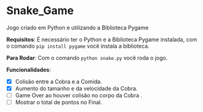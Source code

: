 # Snake_Game
Jogo criado em Python e utilizando a Biblioteca Pygame

**Requisitos**: É necessário ter o Python e a Biblioteca Pygame instalada, com o comando ``` pip install pygame ``` você instala a biblioteca. 

**Para Rodar**: Com o comando ``` python snake.py ``` você roda o jogo.

**Funcionalidades**:
- [x] Colisão entre a Cobra e a Comida.
- [x] Aumento do tamanho e da velocidade da Cobra.
- [ ] Game Over ao houver colisão no corpo da Cobra .
- [ ] Mostrar o total de pontos no Final.
